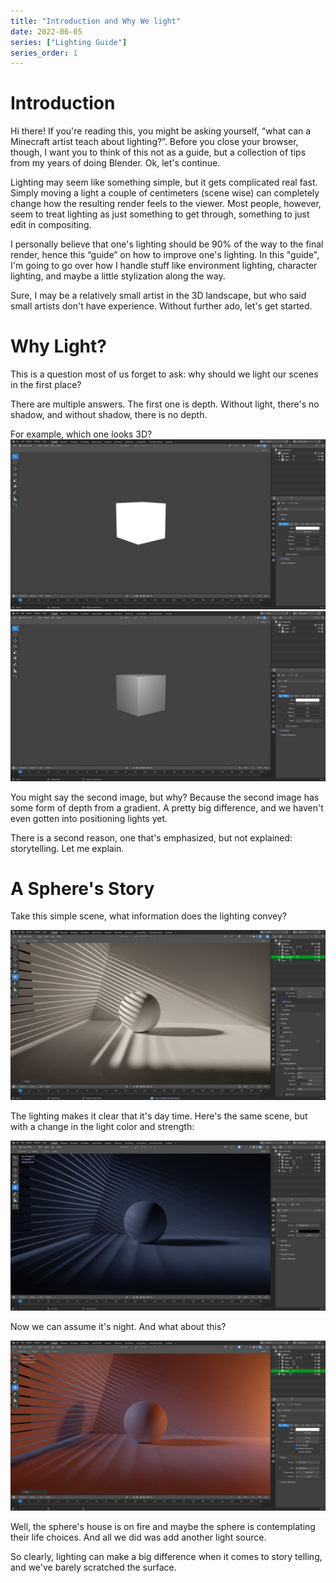 ```yaml
---
title: "Introduction and Why We light"
date: 2022-06-05
series: ["Lighting Guide"]
series_order: 1
---
```


# Introduction
Hi there! If you're reading this, you might be asking yourself, “what can a Minecraft artist teach about lighting?”. Before you close your browser, though, I want you to think of this not as a guide, but a collection of tips from my years of doing Blender. Ok, let's continue.

Lighting may seem like something simple, but it gets complicated real fast. Simply moving a light a couple of centimeters (scene wise) can completely change how the resulting render feels to the viewer. Most people, however, seem to treat lighting as just something to get through, something to just edit in compositing.

I personally believe that one's lighting should be 90% of the way to the final render, hence this “guide” on how to improve one's lighting. In this "guide", I'm going to go over how I handle stuff like environment lighting, character lighting, and maybe a little stylization along the way.

Sure, I may be a relatively small artist in the 3D landscape, but who said small artists don't have experience. Without further ado, let's get started.

# Why Light?

This is a question most of us forget to ask: why should we light our scenes in the first place?

There are multiple answers. The first one is depth. Without light, there's no shadow, and without shadow, there is no depth.

For example, which one looks 3D?
![](why-light/Flat-Lighting.jpg)
![](why-light/Gradient-lighting.jpg)

You might say the second image, but why? Because the second image has some form of depth from a gradient. A pretty big difference, and we haven't even gotten into positioning lights yet.

There is a second reason, one that's emphasized, but not explained: storytelling. Let me explain.

# A Sphere's Story
Take this simple scene, what information does the lighting convey?

![](why-light/Sphere-Story-Day.jpg)

The lighting makes it clear that it's day time. Here's the same scene, but with a change in the light color and strength:

![](why-light/Sphere-Story-Night.jpg)

Now we can assume it's night. And what about this?

![](why-light/Sphere-Story-Fire.jpg)

Well, the sphere's house is on fire and maybe the sphere is contemplating their life choices. And all we did was add another light source.

So clearly, lighting can make a big difference when it comes to story telling, and we've barely scratched the surface.
